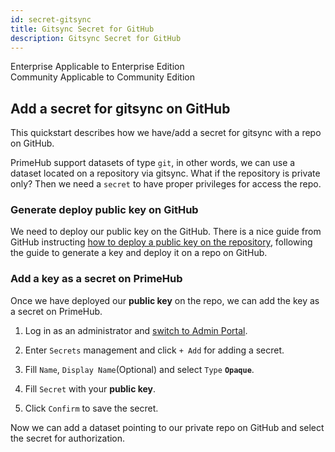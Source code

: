 ```yaml
---
id: secret-gitsync
title: Gitsync Secret for GitHub
description: Gitsync Secret for GitHub
---
```



<div class="label-sect">
  <div class="ee-only tooltip">Enterprise
    <span class="tooltiptext">Applicable to Enterprise Edition</span>
  </div>
  <div class="ce-only tooltip">Community
    <span class="tooltiptext">Applicable to Community Edition</span>
  </div>
</div>

## Add a secret for gitsync on GitHub

This quickstart describes how we have/add a secret for gitsync with a repo on GitHub.

PrimeHub support datasets of type `git`, in other words, we can use a dataset located on a repository via gitsync. What if the repository is private only? Then we need a `secret` to have proper privileges for access the repo.

### Generate deploy public key on GitHub

We need to deploy our public key on the GitHub. There is a nice guide from GitHub instructing [how to deploy a public key on the repository](https://developer.github.com/v3/guides/managing-deploy-keys/#setup-2), following the guide to generate a key and deploy it on a repo on GitHub.

### Add a key as a secret on PrimeHub

Once we have deployed our **public key** on the repo, we can add the key as a secret on PrimeHub.

1. Log in as an administrator and [switch to Admin Portal](login-portal-admin).

2. Enter `Secrets` management and click `+ Add` for adding a secret.

3. Fill `Name`, `Display Name`(Optional) and select `Type` **`Opaque`**.

4. Fill `Secret` with your **public key**.

5. Click `Confirm` to save the secret.

Now we can add a dataset pointing to our private repo on GitHub and select the secret for authorization.
